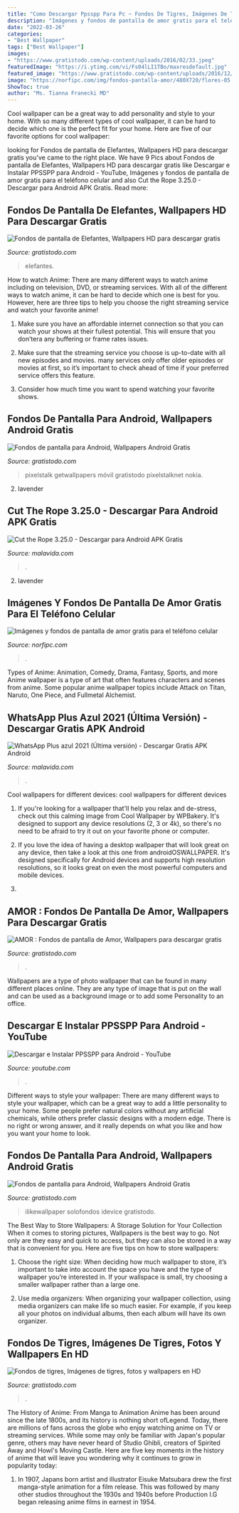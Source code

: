 ```yaml
---
title: "Como Descargar Ppsspp Para Pc ~ Fondos De Tigres, Imágenes De Tigres, Fotos Y Wallpapers En Hd"
description: "Imágenes y fondos de pantalla de amor gratis para el teléfono celular"
date: "2022-03-26"
categories:
- "Best Wallpaper"
tags: ["Best Wallpaper"]
images:
- "https://www.gratistodo.com/wp-content/uploads/2016/02/33.jpeg"
featuredImage: "https://i.ytimg.com/vi/Fs04lLI1TBo/maxresdefault.jpg"
featured_image: "https://www.gratistodo.com/wp-content/uploads/2016/12/elefantes-wallpapers-13.jpg"
image: "https://norfipc.com/img/fondos-pantalla-amor/480X720/flores-05.jpg"
ShowToc: true
author: "Ms. Tianna Franecki MD"
---
```



Cool wallpaper can be a great way to add personality and style to your home. With so many different types of cool wallpaper, it can be hard to decide which one is the perfect fit for your home. Here are five of our favorite options for cool wallpaper: 

	

		
looking for Fondos de pantalla de Elefantes, Wallpapers HD para descargar gratis you've came to the right place. We have 9 Pics about Fondos de pantalla de Elefantes, Wallpapers HD para descargar gratis like Descargar e Instalar PPSSPP para Android - YouTube, Imágenes y fondos de pantalla de amor gratis para el teléfono celular and also Cut the Rope 3.25.0 - Descargar para Android APK Gratis. Read more:
		
    
## Fondos De Pantalla De Elefantes, Wallpapers HD Para Descargar Gratis

<img loading=lazy src="https://www.gratistodo.com/wp-content/uploads/2016/12/elefantes-wallpapers-13.jpg" onerror="this.onerror=null;this.src='https://tse2.mm.bing.net/th?id=OIP.wO1ETYWPvDCjDN0DlSI5JgHaE7&amp;pid=15.1';" alt="Fondos de pantalla de Elefantes, Wallpapers HD para descargar gratis">

_Source: gratistodo.com_

>elefantes. 

	

How to watch Anime: There are many different ways to watch anime including on television, DVD, or streaming services.
With all of the different ways to watch anime, it can be hard to decide which one is best for you. However, here are three tips to help you choose the right streaming service and watch your favorite anime!
1. Make sure you have an affordable internet connection so that you can watch your shows at their fullest potential. This will ensure that you don’tera any buffering or frame rates issues.

2. Make sure that the streaming service you choose is up-to-date with all new episodes and movies. many services only offer older episodes or movies at first, so it’s important to check ahead of time if your preferred service offers this feature.

3. Consider how much time you want to spend watching your favorite shows.

    
## Fondos De Pantalla Para Android, Wallpapers Android Gratis

<img loading=lazy src="https://www.gratistodo.com/wp-content/uploads/2016/08/Android_Wallpapers-17.jpg" onerror="this.onerror=null;this.src='https://tse2.mm.bing.net/th?id=OIP.ieL2WICS7F69S8BgbawiEQHaNK&amp;pid=15.1';" alt="Fondos de pantalla para Android, Wallpapers Android Gratis">

_Source: gratistodo.com_

>pixelstalk getwallpapers móvil gratistodo pixelstalknet nokia. 

	

2. lavender 

    
## Cut The Rope 3.25.0 - Descargar Para Android APK Gratis

<img loading=lazy src="https://imag.malavida.com/mvimgbig/download-fs/cut-the-rope-11376-4.jpg" onerror="this.onerror=null;this.src='https://tse4.mm.bing.net/th?id=OIP.SGpTmY8l0Su5fhXG3iqskQHaQD&amp;pid=15.1';" alt="Cut the Rope 3.25.0 - Descargar para Android APK Gratis">

_Source: malavida.com_

>. 

	

2. lavender 

    
## Imágenes Y Fondos De Pantalla De Amor Gratis Para El Teléfono Celular

<img loading=lazy src="https://norfipc.com/img/fondos-pantalla-amor/480X720/flores-05.jpg" onerror="this.onerror=null;this.src='https://tse3.mm.bing.net/th?id=OIP.mSko-bZnj8bGfcpavvunAQHaLH&amp;pid=15.1';" alt="Imágenes y fondos de pantalla de amor gratis para el teléfono celular">

_Source: norfipc.com_

>. 

	

Types of Anime: Animation, Comedy, Drama, Fantasy, Sports, and more
Anime wallpaper is a type of art that often features characters and scenes from anime. Some popular anime wallpaper topics include Attack on Titan, Naruto, One Piece, and Fullmetal Alchemist.

    
## WhatsApp Plus Azul 2021 (Última Versión) - Descargar Gratis APK Android

<img loading=lazy src="https://imag.malavida.com/mvimgbig/download-fs/whatsapp-plus-12846-3.jpg" onerror="this.onerror=null;this.src='https://tse2.mm.bing.net/th?id=OIP.xQ6WUwQasuRGMe-4_chsnwHaQD&amp;pid=15.1';" alt="WhatsApp Plus azul 2021 (Última versión) - Descargar Gratis APK Android">

_Source: malavida.com_

>. 

	

Cool wallpapers for different devices:
cool wallpapers for different devices 

1. If you're looking for a wallpaper that'll help you relax and de-stress, check out this calming image from Cool Wallpaper by WPBakery. It's designed to support any device resolutions (2, 3 or 4k), so there's no need to be afraid to try it out on your favorite phone or computer.

2. If you love the idea of having a desktop wallpaper that will look great on any device, then take a look at this one from androidOSWALLPAPER. It's designed specifically for Android devices and supports high resolution resolutions, so it looks great on even the most powerful computers and mobile devices.

3.

    
## AMOR : Fondos De Pantalla De Amor, Wallpapers Para Descargar Gratis

<img loading=lazy src="https://www.gratistodo.com/wp-content/uploads/2016/01/07.jpg" onerror="this.onerror=null;this.src='https://tse1.mm.bing.net/th?id=OIP.weCm5Pw-UObeh8gZDtSBtQHaFj&amp;pid=15.1';" alt="AMOR : Fondos de pantalla de Amor, Wallpapers para descargar gratis">

_Source: gratistodo.com_

>. 

	



Wallpapers are a type of photo wallpaper that can be found in many different places online. They are any type of image that is put on the wall and can be used as a background image or to add some Personality to an office.

    
## Descargar E Instalar PPSSPP Para Android - YouTube

<img loading=lazy src="https://i.ytimg.com/vi/Fs04lLI1TBo/maxresdefault.jpg" onerror="this.onerror=null;this.src='https://tse2.mm.bing.net/th?id=OIP.nO9DKP0P44dNjuPViM1xnQHaEK&amp;pid=15.1';" alt="Descargar e Instalar PPSSPP para Android - YouTube">

_Source: youtube.com_

>. 

	

Different ways to style your wallpaper:
There are many different ways to style your wallpaper, which can be a great way to add a little personality to your home. Some people prefer natural colors without any artificial chemicals, while others prefer classic designs with a modern edge. There is no right or wrong answer, and it really depends on what you like and how you want your home to look.

    
## Fondos De Pantalla Para Android, Wallpapers Android Gratis

<img loading=lazy src="https://www.gratistodo.com/wp-content/uploads/2016/08/Android_Wallpapers-13-675x1200.jpg" onerror="this.onerror=null;this.src='https://tse1.mm.bing.net/th?id=OIP.JGMgOVCF0r4Y2uVs9pgRbQHaNK&amp;pid=15.1';" alt="Fondos de pantalla para Android, Wallpapers Android Gratis">

_Source: gratistodo.com_

>ilikewallpaper solofondos idevice gratistodo. 

	

The Best Way to Store Wallpapers: A Storage Solution for Your Collection
When it comes to storing pictures, Wallpapers is the best way to go. Not only are they easy and quick to access, but they can also be stored in a way that is convenient for you. Here are five tips on how to store wallpapers:
1) Choose the right size: When deciding how much wallpaper to store, it’s important to take into account the space you have and the type of wallpaper you’re interested in. If your wallspace is small, try choosing a smaller wallpaper rather than a large one.

2) Use media organizers: When organizing your wallpaper collection, using media organizers can make life so much easier. For example, if you keep all your photos on individual albums, then each album will have its own organizer.

    
## Fondos De Tigres, Imágenes De Tigres, Fotos Y Wallpapers En HD

<img loading=lazy src="https://www.gratistodo.com/wp-content/uploads/2016/02/33.jpeg" onerror="this.onerror=null;this.src='https://tse1.mm.bing.net/th?id=OIP.n3IT8BlgFBEXi9jMcv2aXQHaEK&amp;pid=15.1';" alt="Fondos de tigres, Imágenes de tigres, fotos y wallpapers en HD">

_Source: gratistodo.com_

>. 

	

The History of Anime: From Manga to Animation
Anime has been around since the late 1800s, and its history is nothing short ofLegend. Today, there are millions of fans across the globe who enjoy watching anime on TV or streaming services. While some may only be familiar with Japan's popular genre, others may have never heard of Studio Ghibli, creators of Spirited Away and Howl's Moving Castle. Here are five key moments in the history of anime that will leave you wondering why it continues to grow in popularity today:
1) In 1907, Japans born artist and illustrator Eisuke Matsubara drew the first manga-style animation for a film release. This was followed by many other studios throughout the 1930s and 1940s before Production I.G began releasing anime films in earnest in 1954.

